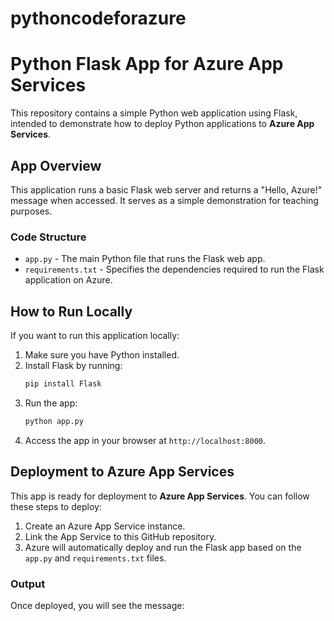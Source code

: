 # pythoncodeforazure
# Python Flask App for Azure App Services

This repository contains a simple Python web application using Flask, intended to demonstrate how to deploy Python applications to **Azure App Services**.

## App Overview

This application runs a basic Flask web server and returns a "Hello, Azure!" message when accessed. It serves as a simple demonstration for teaching purposes.

### Code Structure

- `app.py` - The main Python file that runs the Flask web app.
- `requirements.txt` - Specifies the dependencies required to run the Flask application on Azure.

## How to Run Locally

If you want to run this application locally:

1. Make sure you have Python installed.
2. Install Flask by running:
    ```bash
    pip install Flask
    ```
3. Run the app:
    ```bash
    python app.py
    ```
4. Access the app in your browser at `http://localhost:8000`.

## Deployment to Azure App Services

This app is ready for deployment to **Azure App Services**. You can follow these steps to deploy:

1. Create an Azure App Service instance.
2. Link the App Service to this GitHub repository.
3. Azure will automatically deploy and run the Flask app based on the `app.py` and `requirements.txt` files.

### Output

Once deployed, you will see the message:

